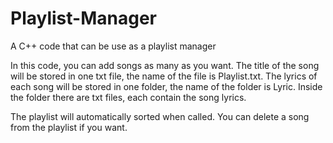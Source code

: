# Playlist-Manager
A C++ code that can be use as a playlist manager

In this code, you can add songs as many as you want.
The title of the song will be stored in one txt file, the name of the file is Playlist.txt.
The lyrics of each song will be stored in one folder, the name of the folder is Lyric.
Inside the folder there are txt files, each contain the song lyrics.

The playlist will automatically sorted when called.
You can delete a song from the playlist if you want.
